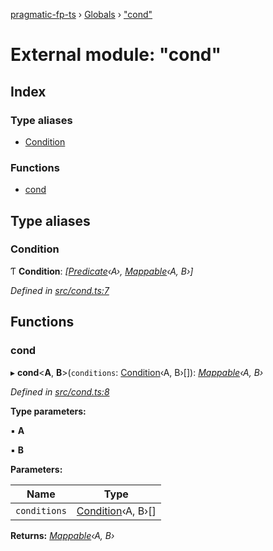 [pragmatic-fp-ts](../README.md) › [Globals](../globals.md) › ["cond"](_cond_.md)

# External module: "cond"

## Index

### Type aliases

* [Condition](_cond_.md#condition)

### Functions

* [cond](_cond_.md#cond)

## Type aliases

###  Condition

Ƭ **Condition**: *[[Predicate](_types_.md#predicate)‹A›, [Mappable](_types_.md#mappable)‹A, B›]*

*Defined in [src/cond.ts:7](https://github.com/hermann-p/pragmatic-fp-ts/blob/a1a02fb/src/cond.ts#L7)*

## Functions

###  cond

▸ **cond**<**A**, **B**>(`conditions`: [Condition](_cond_.md#condition)‹A, B›[]): *[Mappable](_types_.md#mappable)‹A, B›*

*Defined in [src/cond.ts:8](https://github.com/hermann-p/pragmatic-fp-ts/blob/a1a02fb/src/cond.ts#L8)*

**Type parameters:**

▪ **A**

▪ **B**

**Parameters:**

Name | Type |
------ | ------ |
`conditions` | [Condition](_cond_.md#condition)‹A, B›[] |

**Returns:** *[Mappable](_types_.md#mappable)‹A, B›*
